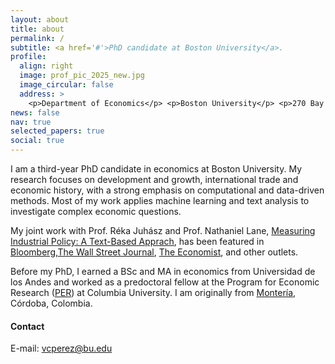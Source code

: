 ```yaml
---
layout: about
title: about
permalink: /
subtitle: <a href='#'>PhD candidate at Boston University</a>.
profile:
  align: right
  image: prof_pic_2025_new.jpg
  image_circular: false
  address: >
    <p>Department of Economics</p> <p>Boston University</p> <p>270 Bay State Road</p> <p>Boston, MA.</p>
news: false
nav: true
selected_papers: true
social: true
---
```


I am a third-year PhD candidate in economics at Boston University. My research focuses on development and growth, international trade and economic history, with a strong emphasis on computational and data-driven methods. Most of my work applies machine learning and text analysis to investigate complex economic questions.

My joint work with Prof. Réka Juhász and Prof. Nathaniel Lane, <a href="https://papers.ssrn.com/sol3/papers.cfm?abstract_id=5262841">Measuring Industrial Policy: A Text-Based Apprach</a>, has been featured in <a href="https://www.bloomberg.com/news/features/2023-07-25/global-subsidy-wars-force-us-allies-to-pay-up-for-chips-evs?in_source=embedded-checkout-banner">Bloomberg</a>,<a href="https://www.wsj.com/articles/this-part-of-bidenomics-needs-more-economics-2cea1641">The Wall Street Journal</a>, <a href="https://www.economist.com/special-report/2023/10/02/governments-across-the-world-are-discovering-homeland-economics">The Economist</a>, and other outlets.

Before my PhD, I earned a BSc and MA in economics from Universidad de los Andes and worked as a predoctoral fellow at the Program for Economic Research (<a href="https://econ.columbia.edu/per/">PER</a>) at Columbia University. I am originally from <a href="https://en.wikipedia.org/wiki/Monteria"> Montería</a>, Córdoba, Colombia.

#### **Contact**

E-mail: <a href="mailto:vcperez@bu.edu">vcperez@bu.edu</a>



<!-- Put your address / P.O. box / other info right below your picture. You can also disable any these elements by editing `profile` property of the YAML header of your `_pages/about.md`. Edit `_bibliography/papers.bib` and Jekyll will render your [publications page](/al-folio/publications/) automatically. Link to your social media connections, too. This theme is set up to use [Font Awesome icons](http://fortawesome.github.io/Font-Awesome/) and [Academicons](https://jpswalsh.github.io/academicons/), like the ones below. Add your Facebook, Twitter, LinkedIn, Google Scholar, or just disable all of them. -->
